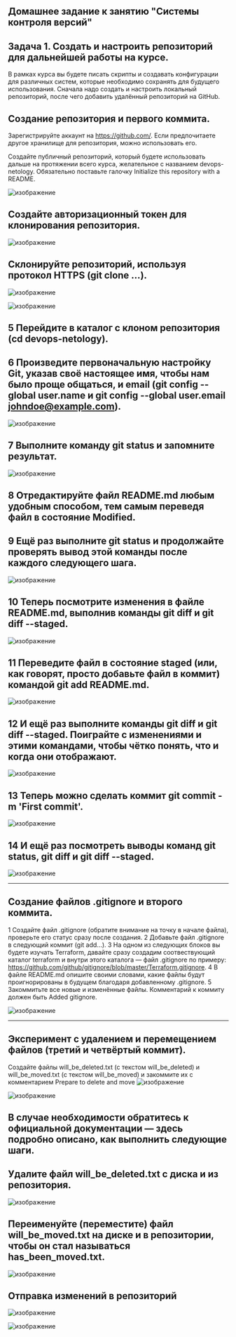 Домашнее задание к занятию "Системы контроля версий"
----
Задача 1. Создать и настроить репозиторий для дальнейшей работы на курсе.
----
В рамках курса вы будете писать скрипты и создавать конфигурации для различных систем, которые необходимо сохранять для будущего использования. Сначала надо создать и настроить локальный репозиторий, после чего добавить удалённый репозиторий на GitHub.

Создание репозитория и первого коммита.
----
Зарегистрируйте аккаунт на https://github.com/. Если предпочитаете другое хранилище для репозитория, можно использовать его.

Создайте публичный репозиторий, который будете использовать дальше на протяжении всего курса, желательное с названием devops-netology. Обязательно поставьте галочку Initialize this repository with a README.


![изображение](https://github.com/Vadim-Nazarov/netologi/assets/107613708/0c721bb5-9474-4f7f-ae19-703d9a4e471f)


Создайте авторизационный токен для клонирования репозитория.
----
![изображение](https://github.com/Vadim-Nazarov/netologi/assets/107613708/2fdb3c7d-64f5-49ba-974e-f665bbd3bb0a)


Склонируйте репозиторий, используя протокол HTTPS (git clone ...).
----
![изображение](https://github.com/Vadim-Nazarov/netologi/assets/107613708/3230fee8-7140-432e-8f3d-da88bb8ab6a0)

![изображение](https://github.com/Vadim-Nazarov/netologi/assets/107613708/6c18fa70-bd2d-4f7a-87fb-e483bb20af95)

5 Перейдите в каталог с клоном репозитория (cd devops-netology).
---
6 Произведите первоначальную настройку Git, указав своё настоящее имя, чтобы нам было проще общаться, и email (git config --global user.name и git config --global user.email johndoe@example.com).
---
![изображение](https://github.com/Vadim-Nazarov/netologi/assets/107613708/13a274d3-7687-4898-859c-6eec70e3e26e)

7 Выполните команду git status и запомните результат.
---
![изображение](https://github.com/Vadim-Nazarov/netologi/assets/107613708/c182e10a-c22d-4d89-a49c-a200d32a42a4)

8 Отредактируйте файл README.md любым удобным способом, тем самым переведя файл в состояние Modified.
---
9 Ещё раз выполните git status и продолжайте проверять вывод этой команды после каждого следующего шага.
---
![изображение](https://github.com/Vadim-Nazarov/netologi/assets/107613708/bcf6a36e-cf1a-4c03-a8cc-4bc82f95c91f)

10 Теперь посмотрите изменения в файле README.md, выполнив команды git diff и git diff --staged.
---
![изображение](https://github.com/Vadim-Nazarov/netologi/assets/107613708/acf157e5-1c74-428a-9adc-b54dfd1c5fb8)

11 Переведите файл в состояние staged (или, как говорят, просто добавьте файл в коммит) командой git add README.md.
---
![изображение](https://github.com/Vadim-Nazarov/netologi/assets/107613708/33a9a774-3d12-4f28-92db-b1b11c2dc872)

12 И ещё раз выполните команды git diff и git diff --staged. Поиграйте с изменениями и этими командами, чтобы чётко понять, что и когда они отображают.
---
![изображение](https://github.com/Vadim-Nazarov/netologi/assets/107613708/06e7d9af-478e-4dcb-9708-5afa02aad0c1)

13 Теперь можно сделать коммит git commit -m 'First commit'.
---
![изображение](https://github.com/Vadim-Nazarov/netologi/assets/107613708/3d98d527-801e-4baa-9a48-e120c98d8518)

14 И ещё раз посмотреть выводы команд git status, git diff и git diff --staged.
---
![изображение](https://github.com/Vadim-Nazarov/netologi/assets/107613708/5bf30c04-8a44-41c0-ac70-df670b298763)


-----------


Создание файлов .gitignore и второго коммита.
---

1 Создайте файл .gitignore (обратите внимание на точку в начале файла), проверьте его статус сразу после создания.
2 Добавьте файл .gitignore в следующий коммит (git add...).
3 На одном из следующих блоков вы будете изучать Terraform, давайте сразу создадим соотвествующий каталог terraform и внутри этого каталога — файл .gitignore по примеру: https://github.com/github/gitignore/blob/master/Terraform.gitignore.
4 В файле README.md опишите своими словами, какие файлы будут проигнорированы в будущем благодаря добавленному .gitignore.
5 Закоммитьте все новые и изменённые файлы. Комментарий к коммиту должен быть Added gitignore.

![изображение](https://github.com/Vadim-Nazarov/netologi/assets/107613708/887d39c9-3f9b-46a6-b140-35d848a534a6)


---------
Эксперимент с удалением и перемещением файлов (третий и четвёртый коммит).
---
Создайте файлы will_be_deleted.txt (с текстом will_be_deleted) и will_be_moved.txt (с текстом will_be_moved) и закоммите их с комментарием Prepare to delete and move
![изображение](https://github.com/Vadim-Nazarov/netologi/assets/107613708/b272c5aa-c68e-4513-a3ce-c7d95d976c35)

![изображение](https://github.com/Vadim-Nazarov/netologi/assets/107613708/36a94f57-c68e-4e03-ac26-3d39c5449b36)


В случае необходимости обратитесь к официальной документации — здесь подробно описано, как выполнить следующие шаги.
---
Удалите файл will_be_deleted.txt с диска и из репозитория.
---

![изображение](https://github.com/Vadim-Nazarov/netologi/assets/107613708/0fbc1d3c-ab1f-4a19-9ed9-470cbe308a41)

Переименуйте (переместите) файл will_be_moved.txt на диске и в репозитории, чтобы он стал называться has_been_moved.txt.
---
![изображение](https://github.com/Vadim-Nazarov/netologi/assets/107613708/d12d4a26-64f3-4b07-bf63-a05ae8b9940e)

Отправка изменений в репозиторий
---
![изображение](https://github.com/Vadim-Nazarov/netologi/assets/107613708/411f15b8-6f24-407b-93ce-ce45e85bd699)

![изображение](https://github.com/Vadim-Nazarov/netologi/assets/107613708/73fee78c-f3bc-40d8-b4af-4e83713bef0f)













